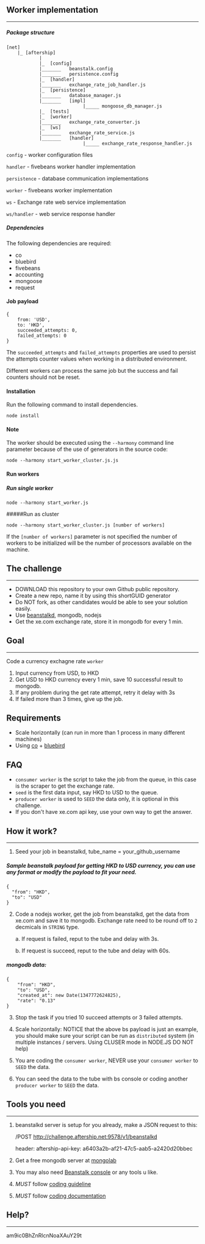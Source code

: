 ## Worker implementation
---
##### Package structure
```
[net]
    |_ [aftership]
            |
            |_  [config]
            |_______   beanstalk.config
            |_______   persistence.config
            |_  [handler]
            |_______   exchange_rate_job_handler.js
            |_  [persistence]
            |_______   database_manager.js
            |_______   [impl]
                            |_____ mongoose_db_manager.js
            |_  [tests]
            |_  [worker]
            |_______   exchange_rate_converter.js
            |_  [ws]
            |_______   exchange_rate_service.js
            |_______   [handler]
                            |_____ exchange_rate_response_handler.js
```
`config` - worker configuration files

`handler` - fivebeans worker handler implementation

`persistence` - database communication implementations

`worker` - fivebeans worker implementation

`ws` - Exchange rate web service implementation

`ws/handler` - web service response handler

##### Dependencies
The following dependencies are required:
* co
* bluebird
* fivebeans
* accounting
* mongoose
* request


#### Job payload

```
{
    from: 'USD',
    to: 'HKD',
	succeeded_attempts: 0,
	failed_attempts: 0
}
```
The `succeeded_attempts` and `failed_attempts` properties are used to persist the attempts counter values when working in a distributed environment.

Different workers can process the same job but the success and fail counters should not be reset.


#### Installation
Run the following command to install dependencies.
```
node install
```

#### Note
The worker should be executed using the `--harmony` command line parameter because of the use of generators in the source code:

```
node --harmony start_worker_cluster.js.js
```
#### Run workers

##### Run single worker
```
node --harmony start_worker.js
```

#####Run as cluster

```
node --harmony start_worker_cluster.js [number of workers]
```

If the `[number of workers]` parameter is not specified the number of workers to be initialized will be the number of processors available on the machine.


## The challenge
---

* DOWNLOAD this repository to your own Github public repository.
* Create a new repo, name it by using this shortGUID generator
* Do NOT fork, as other candidates would be able to see your solution easily.
* Use [beanstalkd](http://kr.github.io/beanstalkd/), mongodb, nodejs
* Get the xe.com exchange rate, store it in mongodb for every 1 min.


## Goal
----
Code a currency exchagne rate `worker`

1. Input currency from USD, to HKD
2. Get USD to HKD currency every 1 min, save 10 successful result to mongodb.
3. If any problem during the get rate attempt, retry it delay with 3s
4. If failed more than 3 times, give up the job.

## Requirements

- Scale horizontally (can run in more than 1 process in many different machines)
- Using [co](https://github.com/tj/co) + [bluebird](https://github.com/petkaantonov/bluebird)


## FAQ
- `consumer worker` is the script to take the job from the queue, in this case is the scraper to get the exchange rate.
- `seed` is the first data input, say HKD to USD to the queue.
- `producer worker` is used to `SEED` the data only, it is optional in this challenge.
- If you don't have xe.com api key, use your own way to get the answer.


## How it work?
---

1. Seed your job in beanstalkd, tube_name = your_github_username

##### Sample beanstalk payload for getting HKD to USD currency, you can use any format or modify the payload to fit your need.
```
{
  "from": "HKD",
  "to": "USD"
}
```

2. Code a nodejs worker, get the job from beanstalkd, get the data from xe.com and save it to mongodb. Exchange rate need to be round off to `2` decmicals in `STRING` type.
	
	a. If request is failed, reput to the tube and delay with 3s.

	b. If request is succeed, reput to the tube and delay with 60s.

##### mongodb data:
```
{
	"from": "HKD",
	"to": "USD",
	"created_at": new Date(1347772624825),
	"rate": "0.13"
}

```

3. Stop the task if you tried 10 succeed attempts or 3 failed attempts.

4. Scale horizontally: NOTICE that the above bs payload is just an example, you should make sure your script can be run as `distributed` system (in multiple instances / servers. Using CLUSER mode in NODE.JS DO NOT help)

5. You are coding the `consumer worker`, NEVER use your `consumer worker` to `SEED` the data.

6. You can seed the data to the tube with bs console or coding another `producer worker` to `SEED` the data.


## Tools you need
---
1. beanstalkd server is setup for you already, make a JSON request to this:

	/POST http://challenge.aftership.net:9578/v1/beanstalkd
	
	header: aftership-api-key: a6403a2b-af21-47c5-aab5-a2420d20bbec

2. Get a free mongodb server at [mongolab](https://mongolab.com/welcome/)


3. You may also need [Beanstalk console](https://github.com/ptrofimov/beanstalk_console) or any tools u like.

4. *MUST* follow [coding guideline](https://github.com/AfterShip/coding-guideline-javascript)

5. *MUST* follow [coding documentation](https://github.com/AfterShip/jsdoc)

## Help?
---
am9ic0BhZnRlcnNoaXAuY29t
